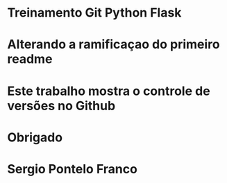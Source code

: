 # Treinamento Git Python Flask

# Alterando a ramificaçao do primeiro readme
# Este trabalho mostra o controle de versões no Github
#
# Obrigado
#
# Sergio Pontelo Franco
